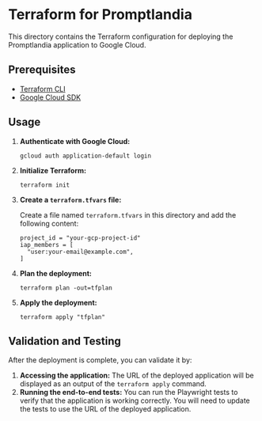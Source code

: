 # Terraform for Promptlandia

This directory contains the Terraform configuration for deploying the Promptlandia application to Google Cloud.

## Prerequisites

*   [Terraform CLI](https://learn.hashicorp.com/tutorials/terraform/install-cli)
*   [Google Cloud SDK](https://cloud.google.com/sdk/docs/install)

## Usage

1.  **Authenticate with Google Cloud:**

    ```
    gcloud auth application-default login
    ```

2.  **Initialize Terraform:**

    ```
    terraform init
    ```

3.  **Create a `terraform.tfvars` file:**

    Create a file named `terraform.tfvars` in this directory and add the following content:

    ```
    project_id = "your-gcp-project-id"
    iap_members = [
      "user:your-email@example.com",
    ]
    ```

4.  **Plan the deployment:**

    ```
    terraform plan -out=tfplan
    ```

5.  **Apply the deployment:**

    ```
    terraform apply "tfplan"
    ```

## Validation and Testing

After the deployment is complete, you can validate it by:

1.  **Accessing the application:** The URL of the deployed application will be displayed as an output of the `terraform apply` command.
2.  **Running the end-to-end tests:** You can run the Playwright tests to verify that the application is working correctly. You will need to update the tests to use the URL of the deployed application.
